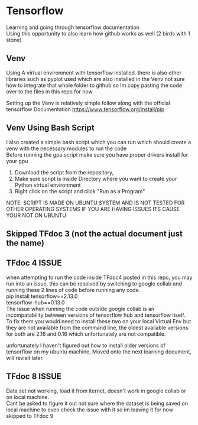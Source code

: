 # Tensorflow
Learning and going through tensorflow documentation   
Using this opportunity to also learn how github works as well (2 birds with 1 stone)  

## Venv
Using A virtual environment with tensorflow installed. there is also other libraries such as pyplot used which are also installed in the Venv not sure how to integrate that whole folder to github so Im copy pasting the code over to the files in this repo for now  
  
Setting up the Venv is relatively simple follow along with the official tensorflow Documentation https://www.tensorflow.org/install/pip   

## Venv Using Bash Script
I also created a simple bash script which you can run which should create a venv with the necessary modules to run the code  
Before running the gpu script make sure you have proper drivers install for your gpu

1. Download the script from the repository,
2. Make sure script is inside Directory where you want to create your Python virtual environment
3. Right click on the script and click "Run as a Program"

NOTE: SCRIPT IS MADE ON UBUNTU SYSTEM AND IS NOT TESTED FOR OTHER OPERATING SYSTEMS IF YOU ARE HAVING ISSUES ITS CAUSE YOUR NOT ON UBUNTU
## Skipped TFdoc 3 (not the actual document just the name)
## TFdoc 4 ISSUE
when attempting to run the code inside TFdoc4 posted in this repo, you may run into an issue, this can be resolved by switching to google collab and running these 2 lines of code before running any code.  
pip install tensorflow==2.13.0  
tensorflow-hub==0.13.0  
The issue when running the code outside google collab is an incompatability between versions of tensorflow hub and tensorflow itself. To fix them you would need to install these two on your local Virtual Env but they are not available from the command line, the oldest available versions for both are 2.16 and 0.16 which unfortunately are not compatible. 

unfortunately I haven't figured out how to install older versions of tensorflow on my ubuntu machine, Moved onto the next learning document, will revisit later.

## TFdoc 8  ISSUE 
Data set not working, load it from iternet, doesn't work in google collab or on local machine.  
Cant be asked to figure it out not sure where the dataset is being saved on local machine to even check the issue with it so im leaving it for now skipped to TFdoc 9  
